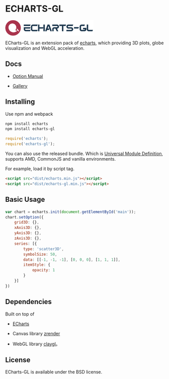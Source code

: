 # ECHARTS-GL

<a href="http://echarts.baidu.com">
    <img style="vertical-align: top;" src="./asset/logo.png?raw=true" alt="logo" height="50px">
</a>


ECharts-GL is an extension pack of [echarts](http://echarts.baidu.com), which providing 3D plots, globe visualization and WebGL acceleration.


## Docs

+ [Option Manual](https://ecomfe.github.io/echarts-doc/public/cn/option-gl.html)

+ [Gallery](http://gallery.echartsjs.com/explore.html#tags=echarts-gl)

## Installing

Use npm and webpack

```bash
npm install echarts
npm install echarts-gl
```

```js
require('echarts');
require('echarts-gl');
```

You can also use the released bundle. Which is [Universal Module Definition](https://github.com/umdjs/umd), supports AMD, CommonJS and vanilla environments.

For example, load it by script tag.
```html
<script src="dist/echarts.min.js"></script>
<script src="dist/echarts-gl.min.js"></script>
```

## Basic Usage

```js
var chart = echarts.init(document.getElementById('main'));
chart.setOption({
    grid3D: {},
    xAxis3D: {},
    yAxis3D: {},
    zAxis3D: {},
    series: [{
        type: 'scatter3D',
        symbolSize: 50,
        data: [[-1, -1, -1], [0, 0, 0], [1, 1, 1]],
        itemStyle: {
            opacity: 1
        }
    }]
})
```

## Dependencies

Built on top of

+ [ECharts](https://github.com/ecomfe/echarts)

+ Canvas library [zrender](https://github.com/ecomfe/zrender)

+ WebGL library [claygl](https://github.com/pissang/claygl)。

## License

ECharts-GL is available under the BSD license.